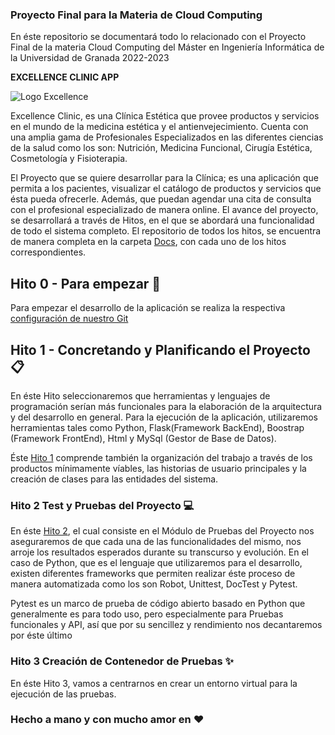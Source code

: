 ### Proyecto Final para la Materia de Cloud Computing 

En éste repositorio se documentará todo lo relacionado con el Proyecto Final de la materia Cloud Computing del Máster en Ingeniería Informática de la Universidad de Granada 2022-2023


**EXCELLENCE CLINIC APP**

![Logo Excellence](https://user-images.githubusercontent.com/116747654/200843216-51b8959e-dc84-4b81-900c-e7b83a9cb35e.jpg)



Excellence Clinic, es una Clínica Estética que provee productos y servicios en el mundo de la medicina estética y el antienvejecimiento. Cuenta con una amplia gama de Profesionales Especializados en las diferentes ciencias de la salud como los son: Nutrición, Medicina Funcional, Cirugía Estética, Cosmetología y Fisioterapia. 

El Proyecto que se quiere desarrollar para la Clínica; es una aplicación que permita a los pacientes, visualizar el catálogo de productos y servicios que ésta pueda ofrecerle. Además, que puedan agendar una cita de consulta con el profesional especializado de manera online. El avance del proyecto, se desarrollará a través de Hitos, en el que se abordará una funcionalidad de todo el sistema completo. El repositorio de todos los hitos, se encuentra de manera completa en la carpeta [Docs](https://github.com/dalkisbustos/Proyecto_Final/tree/main/Docs), con cada uno de los hitos correspondientes.

##  Hito 0 - Para empezar 🚀

Para empezar el desarrollo de la aplicación se realiza la respectiva [configuración de nuestro Git](https://github.com/dalkisbustos/Proyecto_Final/tree/main/Docs/Hito%200)

##  Hito 1 - Concretando y Planificando el Proyecto 📋

En éste Hito seleccionaremos que herramientas y lenguajes de programación serían más funcionales para la elaboración de la arquitectura y del desarrollo en general. 
Para la ejecución de la aplicación, utilizaremos herramientas tales como Python, Flask(Framework BackEnd), Boostrap (Framework FrontEnd), Html y MySql (Gestor de Base de Datos).

Éste [Hito 1](https://github.com/dalkisbustos/Proyecto_Final/blob/main/Docs/Hito%201/Readme.md) comprende también la organización del trabajo a través de los productos mínimamente víables, las historias de usuario principales y la creación de clases para las entidades del sistema.

### Hito 2 Test y Pruebas del Proyecto  💻

En éste [Hito 2](https://github.com/dalkisbustos/Proyecto_Final/blob/main/Docs/Hito%202/Test.md), el cual consiste en el Módulo de Pruebas del Proyecto nos aseguraremos de que cada una de las funcionalidades del mismo, nos arroje los resultados esperados durante su transcurso y evolución. En el caso de Python, que es el lenguaje que utilizaremos para el desarrollo, existen diferentes frameworks que permiten realizar éste proceso de manera automatizada como los son Robot, Unittest, DocTest y Pytest.

Pytest es un marco de prueba de código abierto basado en Python que generalmente es para todo uso, pero especialmente para Pruebas funcionales y API, así que por su sencillez y rendimiento nos decantaremos por éste último

### Hito 3 Creación de Contenedor de Pruebas ✨

En éste Hito 3, vamos a centrarnos en crear un entorno virtual para la ejecución de las pruebas. 



### Hecho a mano y con mucho amor en ❤
